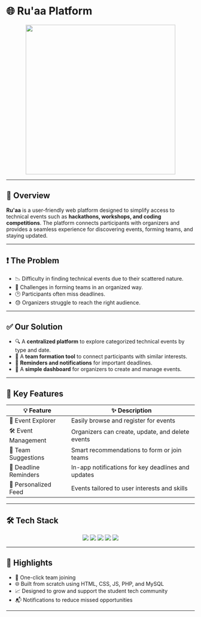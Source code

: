 # 🌐 Ru'aa Platform

<p align="center">
  <img src="https://github.com/user-attachments/assets/56169d95-e4bb-44a8-996b-d33731f0005b" width="400"/>
</p>


---

## 📝 Overview

**Ru'aa** is a user-friendly web platform designed to simplify access to technical events such as **hackathons, workshops, and coding competitions**. The platform connects participants with organizers and provides a seamless experience for discovering events, forming teams, and staying updated.

---

## ❗ The Problem

- 📉 Difficulty in finding technical events due to their scattered nature.
- 🧩 Challenges in forming teams in an organized way.
- 🕑 Participants often miss deadlines.
- 😓 Organizers struggle to reach the right audience.

---

## ✅ Our Solution

- 🔍 A **centralized platform** to explore categorized technical events by type and date.
- 🤝 A **team formation tool** to connect participants with similar interests.
- 🔔 **Reminders and notifications** for important deadlines.
- 🎯 A **simple dashboard** for organizers to create and manage events.

---

## 🚀 Key Features

| 💡 Feature              | ✨ Description                                                     |
|------------------------|-------------------------------------------------------------------|
| 📅 Event Explorer       | Easily browse and register for events                             |
| 🛠 Event Management     | Organizers can create, update, and delete events                  |
| 🤝 Team Suggestions     | Smart recommendations to form or join teams                       |
| 🔔 Deadline Reminders   | In-app notifications for key deadlines and updates                |
| 🧾 Personalized Feed    | Events tailored to user interests and skills                      |

---

## 🛠️ Tech Stack

<p align="center">
  <img src="https://img.shields.io/badge/HTML5-E34F26?style=for-the-badge&logo=html5&logoColor=white"/>
  <img src="https://img.shields.io/badge/CSS3-1572B6?style=for-the-badge&logo=css3&logoColor=white"/>
  <img src="https://img.shields.io/badge/JavaScript-F7DF1E?style=for-the-badge&logo=javascript&logoColor=black"/>
  <img src="https://img.shields.io/badge/PHP-777BB4?style=for-the-badge&logo=php&logoColor=white"/>
  <img src="https://img.shields.io/badge/MySQL-4479A1?style=for-the-badge&logo=mysql&logoColor=white"/>
</p>

---

## 🌟 Highlights

- 🔗 One-click team joining
- 🌐 Built from scratch using HTML, CSS, JS, PHP, and MySQL
- 📈 Designed to grow and support the student tech community
- 📬 Notifications to reduce missed opportunities

---

